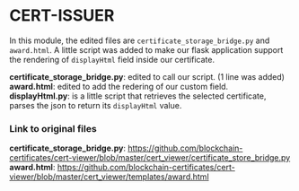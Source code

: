 # CERT-ISSUER

In this module, the edited files are ```certificate_storage_bridge.py``` and ```award.html```.
A little script was added to make our flask application support the rendering of ```displayHtml``` field inside our certificate.

**certificate_storage_bridge.py**: edited to call our script. (1 line was added)<br/>
**award.html**: edited to add the redering of our custom field.<br/>
**displayHtml.py**: is a little script that retrieves the selected certificate, parses the json to return its ```displayHtml``` value.

### Link to original files
**certificate_storage_bridge.py**: https://github.com/blockchain-certificates/cert-viewer/blob/master/cert_viewer/certificate_store_bridge.py<br/>
**award.html**: https://github.com/blockchain-certificates/cert-viewer/blob/master/cert_viewer/templates/award.html
